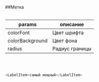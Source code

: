 ##Метка
<br /><br />

params | описание
--- | ---
colorFont | Цвет шрифта
colorBackground | Цвет фона
radius | Радиус границы

<br /><br />
```javascript
<LabelItem>самый мощный</LabelItem>
```
